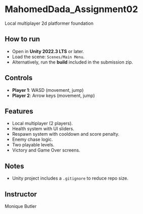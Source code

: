 # MahomedDada_Assignment02
Local multiplayer 2d platformer foundation 

## How to run
- Open in **Unity 2022.3 LTS** or later.  
- Load the scene: `Scenes/Main Menu`.  
- Alternatively, run the **build** included in the submission zip.

## Controls
- **Player 1**: WASD (movement, jump)  
- **Player 2**: Arrow keys (movement, jump)  

## Features
- Local multiplayer (2 players).  
- Health system with UI sliders.  
- Respawn system with cooldown and score penalty.  
- Enemy chase logic.  
- Two playable levels.  
- Victory and Game Over screens.  

## Notes
- Unity project includes a `.gitignore` to reduce repo size.  

## Instructor 
Monique Butler